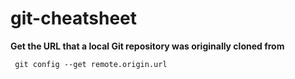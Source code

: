 # git-cheatsheet

**Get the URL that a local Git repository was originally cloned from**

` git config --get remote.origin.url`
